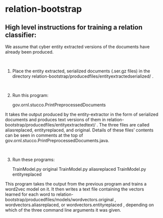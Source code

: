 # relation-bootstrap

## High level instructions for training a relation classifier:

We assume that cyber entity extracted versions of the documents have already been produced. 

<br>


1. Place the entity extracted, serialized documents (.ser.gz files) in the directory relation-bootstrap/producedfiles/entityextractedserialized/ .

<br>


2. Run this program:

	gov.ornl.stucco.PrintPreprocessedDocuments 

It takes the output produced by the entity-extractor in the form of serialized documents and produces text versions of them in 
relation-bootstrap/producedfiles/entityextractedtext/ .  The three files are called aliasreplaced, entityreplaced, and original.  Details of these files’ contents can be seen in comments at the top of gov.ornl.stucco.PrintPreprocessedDocuments.java.

<br>


3. Run these programs:

	TrainModel.py original
	TrainModel.py aliasreplaced
	TrainModel.py entityreplaced

This program takes the output from the previous program and trains a word2vec model on it.  It then writes a text file containing the vectors learned for each word to relation-bootstrap/producedfiles/models/wordvectors.original , wordvectors.aliasreplaced, or wordvectors.entityreplaced , depending on which of the three command line arguments it was given.

<br>
